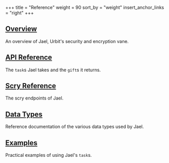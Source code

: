 +++
title = "Reference"
weight = 90
sort_by = "weight"
insert_anchor_links = "right"
+++

## [Overview](/reference/arvo/jael/jael)

An overview of Jael, Urbit's security and encryption vane.

## [API Reference](/reference/arvo/jael/tasks)

The `task`s Jael takes and the `gift`s it returns.

## [Scry Reference](/reference/arvo/jael/scry)

The scry endpoints of Jael.

## [Data Types](/reference/arvo/jael/data-types)

Reference documentation of the various data types used by Jael.

## [Examples](/reference/arvo/jael/examples)

Practical examples of using Jael's `task`s.

